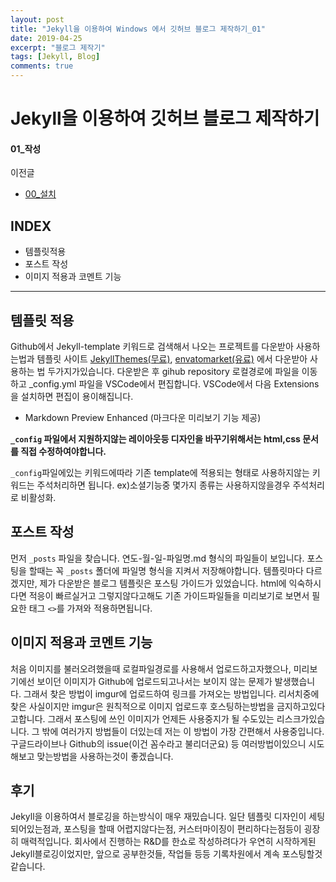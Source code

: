 ```yaml
---
layout: post
title: "Jekyll을 이용하여 Windows 에서 깃허브 블로그 제작하기_01"
date: 2019-04-25
excerpt: "블로그 제작기"
tags: [Jekyll, Blog]
comments: true
---
```

# Jekyll을 이용하여 깃허브 블로그 제작하기
#### 01_작성
이전글
* <a href="2019-04-24-Jekyll-1.md">00_설치</a>

## INDEX
* 템플릿적용
* 포스트 작성
* 이미지 적용과 코멘트 기능

---
## 템플릿 적용
Github에서 Jekyll-template 키워드로 검색해서 나오는 프로젝트를 다운받아 사용하는법과
템플릿 사이트 <a href="http://jekyllthemes.org/">JekyllThemes(무료)</a>, <a href="https://themeforest.net/category/static-site-generators/jekyll?_ga=2.186462625.967994145.1556074447-906522117.1556074447">envatomarket(유료)</a> 에서 다운받아 사용하는 법
두가지가있습니다.
다운받은 후 gihub repository 로컬경로에 파일을 이동하고 _config.yml 파일을 VSCode에서 편집합니다.
VSCode에서 다음 Extensions을 설치하면 편집이 용이해집니다.
* Markdown Preview Enhanced (마크다운 미리보기 기능 제공)

**`_config` 파일에서 지원하지않는 레이아웃등 디자인을 바꾸기위해서는 html,css 문서를 직접 수정하여야합니다.**

`_config`파일에있는 키워드에따라 기존 template에 적용되는 형태로 사용하지않는 키워드는 주석처리하면 됩니다.
ex)소셜기능중 몇가지 종류는 사용하지않을경우 주석처리로 비활성화.

## 포스트 작성
먼저 `_posts` 파일을 찾습니다.
연도-월-일-파일명.md 형식의 파일들이 보입니다. 포스팅을 할때는 꼭 `_posts` 폴더에 파일명 형식을 지켜서 저장해야합니다. 
템플릿마다 다르겠지만, 제가 다운받은 블로그 템플릿은 포스팅 가이드가 있었습니다. html에 익숙하시다면 적응이 빠르실거고 그렇지않다고해도 기존 가이드파일들을 미리보기로 보면서 필요한 태그 `<>`를 가져와 적용하면됩니다.


## 이미지 적용과 코멘트 기능
처음 이미지를 불러오려했을때 로컬파일경로를 사용해서 업로드하고자했으나, 미리보기에선 보이던 이미지가 Github에 업로드되고나서는 보이지 않는 문제가 발생했습니다. 그래서 찾은 방법이 imgur에 업로드하여 링크를 가져오는 방법입니다.
리서치중에 찾은 사실이지만 imgur은 원칙적으로 이미지 업로드후 호스팅하는방법을 금지하고있다고합니다.
그래서 포스팅에 쓰인 이미지가 언제든 사용중지가 될 수도있는 리스크가있습니다.
그 밖에 여러가지 방법들이 더있는데 저는 이 방법이 가장 간편해서 사용중입니다.
구글드라이브나 Github의 issue(이건 꼼수라고 불리더군요) 등 여러방법이있으니 시도해보고 맞는방법을 사용하는것이 좋겠습니다.


## 후기
Jekyll을 이용하여서 블로깅을 하는방식이 매우 재밌습니다. 일단 템플릿 디자인이 세팅되어있는점과,
포스팅을 할때 어렵지않다는점, 커스터마이징이 편리하다는점등이 굉장히 매력적입니다.
회사에서 진행하는 R&D를 한쇼로 작성하려다가 우연히 시작하게된 Jekyll블로깅이었지만, 앞으로 공부한것들, 작업들 등등 기록차원에서 계속 포스팅할것같습니다.